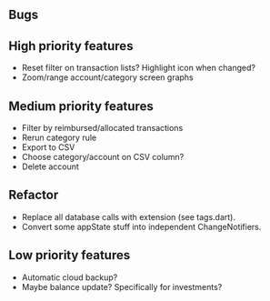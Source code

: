 ## Bugs

## High priority features
- Reset filter on transaction lists? Highlight icon when changed?
- Zoom/range account/category screen graphs


## Medium priority features
- Filter by reimbursed/allocated transactions
- Rerun category rule
- Export to CSV
- Choose category/account on CSV column?
- Delete account


## Refactor
- Replace all database calls with extension (see tags.dart).
- Convert some appState stuff into independent ChangeNotifiers.


## Low priority features
- Automatic cloud backup?
- Maybe balance update? Specifically for investments?

